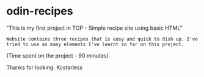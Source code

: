 # odin-recipes

"This is my first project in TOP - Simple recipe site using basic HTML" 

    Website contains three recipes that is easy and quick to dish up. I've tried to use as many elements I've learnt so far on this project. 

(Time spent on the project - 90 minutes)

Thanks for looking.
Kcstarless  